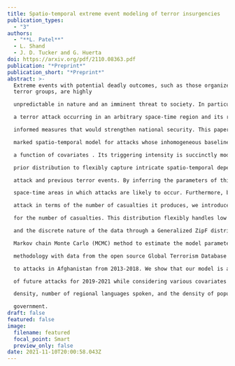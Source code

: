 ```yaml
---
title: Spatio-temporal extreme event modeling of terror insurgencies
publication_types:
  - "3"
authors:
  - "**L. Patel**"
  - L. Shand
  - J. D. Tucker and G. Huerta
doi: https://arxiv.org/pdf/2110.08363.pdf
publication: "*Preprint*"
publication_short: "*Preprint*"
abstract: >-
  Extreme events with potential deadly outcomes, such as those organized by
  terror groups, are highly

  unpredictable in nature and an imminent threat to society. In particular, quantifying the likelihood of

  a terror attack occurring in an arbitrary space-time region and its relative societal risk, would facilitate

  informed measures that would strengthen national security. This paper introduces a novel self-exciting

  marked spatio-temporal model for attacks whose inhomogeneous baseline intensity is written as

  a function of covariates . Its triggering intensity is succinctly modeled with a Gaussian Process

  prior distribution to flexibly capture intricate spatio-temporal dependencies between an arbitrary

  attack and previous terror events. By inferring the parameters of this model, we highlight specific

  space-time areas in which attacks are likely to occur. Furthermore, by measuring the outcome of an

  attack in terms of the number of casualties it produces, we introduce a novel mixture distribution

  for the number of casualties. This distribution flexibly handles low and high number of casualties

  and the discrete nature of the data through a Generalized ZipF distribution. We rely on a customized

  Markov chain Monte Carlo (MCMC) method to estimate the model parameters. We illustrate the

  methodology with data from the open source Global Terrorism Database (GTD) that correspond

  to attacks in Afghanistan from 2013-2018. We show that our model is able to predict the intensity

  of future attacks for 2019-2021 while considering various covariates of interest such as population

  density, number of regional languages spoken, and the density of population supporting the opposing

  government.
draft: false
featured: false
image:
  filename: featured
  focal_point: Smart
  preview_only: false
date: 2021-11-10T20:00:58.043Z
---
```


